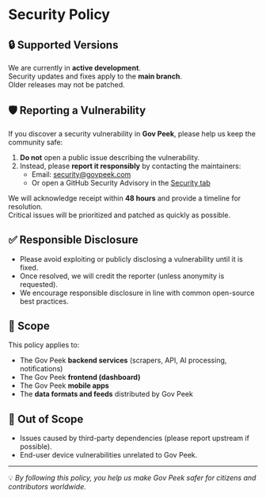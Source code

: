 # Security Policy

## 🔒 Supported Versions
We are currently in **active development**.  
Security updates and fixes apply to the **main branch**.  
Older releases may not be patched.

## 🛡️ Reporting a Vulnerability
If you discover a security vulnerability in **Gov Peek**, please help us keep the community safe:

1. **Do not** open a public issue describing the vulnerability.  
2. Instead, please **report it responsibly** by contacting the maintainers:  
   - Email: security@govpeek.com 
   - Or open a GitHub Security Advisory in the [Security tab](../../security/advisories)  

We will acknowledge receipt within **48 hours** and provide a timeline for resolution.  
Critical issues will be prioritized and patched as quickly as possible.

## ✅ Responsible Disclosure
- Please avoid exploiting or publicly disclosing a vulnerability until it is fixed.  
- Once resolved, we will credit the reporter (unless anonymity is requested).  
- We encourage responsible disclosure in line with common open-source best practices.

## 🔐 Scope
This policy applies to:
- The Gov Peek **backend services** (scrapers, API, AI processing, notifications)  
- The Gov Peek **frontend (dashboard)**  
- The Gov Peek **mobile apps**  
- The **data formats and feeds** distributed by Gov Peek  

## 🚫 Out of Scope
- Issues caused by third-party dependencies (please report upstream if possible).  
- End-user device vulnerabilities unrelated to Gov Peek.  

---

💡 *By following this policy, you help us make Gov Peek safer for citizens and contributors worldwide.*
